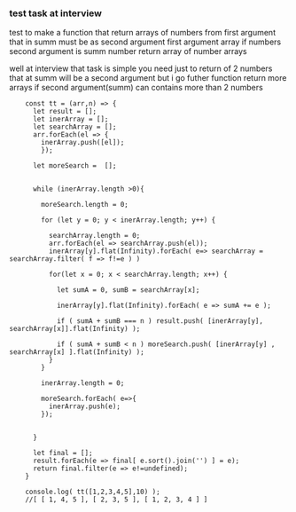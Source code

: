 ### test task at interview
test to make a function that return arrays of numbers from first argument that in summ must be as second argument
  first argument array if numbers
  second argument is summ number
  return array of number arrays

well at interview that task is simple you need just to return of 2 numbers that at summ will be a second argument
but i go futher 
function return more arrays if second argument(summ) can contains more than 2 numbers



        const tt = (arr,n) => {
          let result = [];
          let inerArray = [];
          let searchArray = [];
          arr.forEach(el => {
            inerArray.push([el]);
            });
          
          let moreSearch =  [];


          while (inerArray.length >0){
            
            moreSearch.length = 0;
            
            for (let y = 0; y < inerArray.length; y++) {
              
              searchArray.length = 0;
              arr.forEach(el => searchArray.push(el));
              inerArray[y].flat(Infinity).forEach( e=> searchArray = searchArray.filter( f => f!=e ) )

              for(let x = 0; x < searchArray.length; x++) {
              
                let sumA = 0, sumB = searchArray[x];

                inerArray[y].flat(Infinity).forEach( e => sumA += e );

                if ( sumA + sumB === n ) result.push( [inerArray[y], searchArray[x]].flat(Infinity) );
                
                if ( sumA + sumB < n ) moreSearch.push( [inerArray[y] , searchArray[x] ].flat(Infinity) );
              }
            }
            
            inerArray.length = 0;
            
            moreSearch.forEach( e=>{
              inerArray.push(e);
            });
                    

          }
          
          let final = [];
          result.forEach(e => final[ e.sort().join('') ] = e);
          return final.filter(e => e!=undefined);
        }

        console.log( tt([1,2,3,4,5],10) );
        //[ [ 1, 4, 5 ], [ 2, 3, 5 ], [ 1, 2, 3, 4 ] ]
